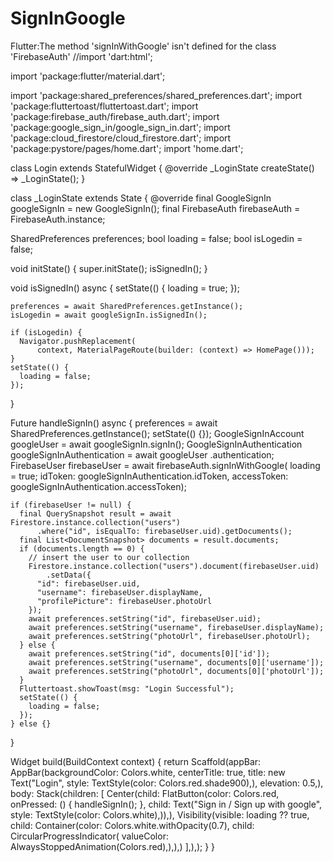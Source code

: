 # SignInGoogle
Flutter:The method 'signInWithGoogle' isn't defined for the class 'FirebaseAuth'
//import 'dart:html';

import 'package:flutter/material.dart';

import 'package:shared_preferences/shared_preferences.dart';
import 'package:fluttertoast/fluttertoast.dart';
import 'package:firebase_auth/firebase_auth.dart';
import 'package:google_sign_in/google_sign_in.dart';
import 'package:cloud_firestore/cloud_firestore.dart';
import 'package:pystore/pages/home.dart';
import 'home.dart';

class Login extends StatefulWidget {
  @override
  _LoginState createState() => _LoginState();
}

class _LoginState extends State<Login> {
  @override
  final GoogleSignIn googleSignIn = new GoogleSignIn();
  final FirebaseAuth firebaseAuth = FirebaseAuth.instance;

  SharedPreferences preferences;
  bool loading = false;
  bool isLogedin = false;

  void initState() {
    super.initState();
    isSignedIn();
  }

  void isSignedIn() async {
    setState(() {
      loading = true;
    });

    preferences = await SharedPreferences.getInstance();
    isLogedin = await googleSignIn.isSignedIn();

    if (isLogedin) {
      Navigator.pushReplacement(
          context, MaterialPageRoute(builder: (context) => HomePage()));
    }
    setState(() {
      loading = false;
    });
  }

  Future handleSignIn() async {
    preferences = await SharedPreferences.getInstance();
    setState(() {});
    GoogleSignInAccount googleUser = await googleSignIn.signIn();
    GoogleSignInAuthentication googleSignInAuthentication = await googleUser
        .authentication;
    FirebaseUser firebaseUser = await firebaseAuth.signInWithGoogle(
        loading = true; idToken: googleSignInAuthentication.idToken,
        accessToken: googleSignInAuthentication.accessToken);

    if (firebaseUser != null) {
      final QuerySnapshot result = await Firestore.instance.collection("users")
          .where("id", isEqualTo: firebaseUser.uid).getDocuments();
      final List<DocumentSnapshot> documents = result.documents;
      if (documents.length == 0) {
        // insert the user to our collection
        Firestore.instance.collection("users").document(firebaseUser.uid)
            .setData({
          "id": firebaseUser.uid,
          "username": firebaseUser.displayName,
          "profilePicture": firebaseUser.photoUrl
        });
        await preferences.setString("id", firebaseUser.uid);
        await preferences.setString("username", firebaseUser.displayName);
        await preferences.setString("photoUrl", firebaseUser.photoUrl);
      } else {
        await preferences.setString("id", documents[0]['id']);
        await preferences.setString("username", documents[0]['username']);
        await preferences.setString("photoUrl", documents[0]['photoUrl']);
      }
      Fluttertoast.showToast(msg: "Login Successful");
      setState(() {
        loading = false;
      });
    } else {}
  }

  Widget build(BuildContext context) {
    return Scaffold(appBar: AppBar(backgroundColor: Colors.white,
      centerTitle: true,
      title: new Text("Login", style: TextStyle(color: Colors.red.shade900),),
      elevation: 0.5,),
      body: Stack(children: <Widget>[
        Center(child: FlatButton(color: Colors.red,
            onPressed: () {
              handleSignIn();
            },
            child: Text("Sign in / Sign up with google",
              style: TextStyle(color: Colors.white),)),),
        Visibility(visible: loading ?? true,
          child: Container(color: Colors.white.withOpacity(0.7),
            child: CircularProgressIndicator(
              valueColor: AlwaysStoppedAnimation<Color>(Colors.red),),),)
      ],),);
  }
}

